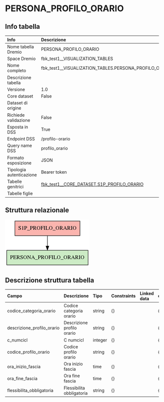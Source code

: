 # PERSONA_PROFILO_ORARIO

## Info tabella

| Info                     | Descrizione                                                                                                         |
|:-------------------------|:--------------------------------------------------------------------------------------------------------------------|
| Nome tabella Dremio      | PERSONA_PROFILO_ORARIO                                                                                              |
| Space Dremio             | fbk_test1__VISUALIZATION_TABLES                                                                                     |
| Nome completo            | fbk_test1__VISUALIZATION_TABLES.PERSONA_PROFILO_ORARIO                                                              |
| Descrizione tabella      |                                                                                                                     |
| Versione                 | 1.0                                                                                                                 |
| Core dataset             | False                                                                                                               |
| Dataset di origine       |                                                                                                                     |
| Richiede validazione     | False                                                                                                               |
| Esposta in DSS           | True                                                                                                                |
| Endpoint DSS             | /profilo-orario                                                                                                     |
| Query name DSS           | profilo_orario                                                                                                      |
| Formato esposizione      | JSON                                                                                                                |
| Tipologia autenticazione | Bearer token                                                                                                        |
| Tabelle genitrici        | [fbk_test1__CORE_DATASET.S1P_PROFILO_ORARIO](/Documentation/fbk_test1__CORE_DATASET/S1P_PROFILO_ORARIO/markdown.md) |
| Tabelle figlie           |                                                                                                                     |

## Struttura relazionale

![PERSONA_PROFILO_ORARIO](./graph_png.png)

## Descrizione struttura tabella

| Campo                      | Descrizione                | Tipo    | Constraints   | Linked data   | errors   |
|:---------------------------|:---------------------------|:--------|:--------------|:--------------|:---------|
| codice_categoria_orario    | Codice categoria orario    | string  | {}            |               | {}       |
| descrizione_profilo_orario | Descrizione profilo orario | string  | {}            |               | {}       |
| c_numcicl                  | C numcicl                  | integer | {}            |               | {}       |
| codice_profilo_orario      | Codice profilo orario      | string  | {}            |               | {}       |
| ora_inizio_fascia          | Ora inizio fascia          | time    | {}            |               | {}       |
| ora_fine_fascia            | Ora fine fascia            | time    | {}            |               | {}       |
| flessibilita_obbligatoria  | Flessibilita obbligatoria  | string  | {}            |               | {}       |
